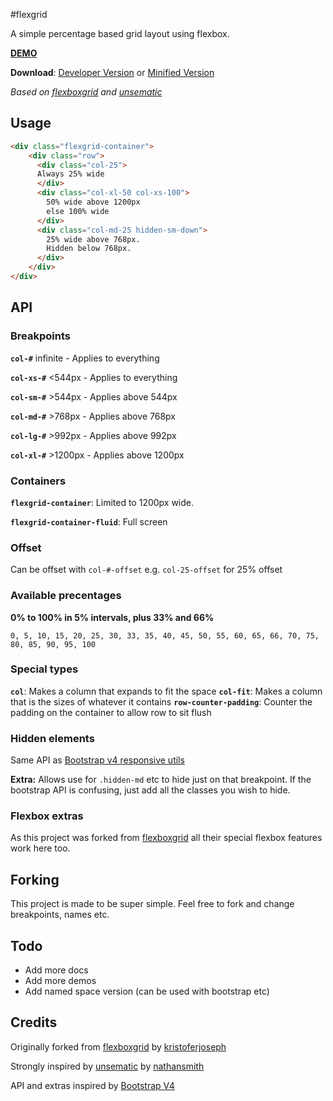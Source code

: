 #flexgrid

A simple percentage based grid layout using flexbox.

[**DEMO**](https://ro-savage.github.io/flexgrid)

**Download**: [Developer Version](https://raw.githubusercontent.com/ro-savage/flexgrid/master/flexgrid.css) or [Minified Version](https://raw.githubusercontent.com/ro-savage/flexgrid/master/flexgrid.min.css)

_Based on [flexboxgrid](http://flexboxgrid.com/) and [unsematic](http://unsemantic.com/)_

## Usage
```html
<div class="flexgrid-container">
    <div class="row">
      <div class="col-25">
      Always 25% wide
      </div>
      <div class="col-xl-50 col-xs-100">
        50% wide above 1200px
        else 100% wide
      </div>
      <div class="col-md-25 hidden-sm-down">
        25% wide above 768px.
        Hidden below 768px.
      </div>
    </div>
</div>
```

## API
### Breakpoints
**`col-#`** infinite - Applies to everything

**`col-xs-#`** <544px - Applies to everything

**`col-sm-#`** >544px - Applies above 544px

**`col-md-#`** >768px - Applies above 768px

**`col-lg-#`** >992px - Applies above 992px

**`col-xl-#`** >1200px - Applies above 1200px

### Containers
**`flexgrid-container`**: Limited to 1200px wide.

**`flexgrid-container-fluid`**: Full screen

### Offset
Can be offset with `col-#-offset` e.g. `col-25-offset` for 25% offset

### Available precentages
**0% to 100% in 5% intervals, plus 33% and 66%**

`0, 5, 10, 15, 20, 25, 30, 33, 35, 40, 45, 50, 55, 60, 65, 66, 70, 75, 80, 85, 90, 95, 100`

### Special types
**`col`**: Makes a column that expands to fit the space
**`col-fit`**: Makes a column that is the sizes of whatever it contains
**`row-counter-padding`**: Counter the padding on the container to allow row to sit flush

### Hidden elements
Same API as [Bootstrap v4 responsive utils](http://v4-alpha.getbootstrap.com/layout/responsive-utilities/)

**Extra:** Allows use for `.hidden-md` etc to hide just on that breakpoint. If the bootstrap API is confusing, just add all the classes you wish to hide.

### Flexbox extras
As this project was forked from [flexboxgrid](http://flexboxgrid.com/) all their special flexbox features work here too.

## Forking
This project is made to be super simple. Feel free to fork and change breakpoints, names etc.

## Todo
* Add more docs
* Add more demos
* Add named space version (can be used with bootstrap etc)

## Credits
Originally forked from [flexboxgrid](http://flexboxgrid.com/) by [kristoferjoseph](https://github.com/kristoferjoseph/flexboxgrid)

Strongly inspired by [unsematic](http://unsemantic.com/) by [nathansmith](https://github.com/nathansmith/unsemantic)

API and extras inspired by [Bootstrap V4](http://v4-alpha.getbootstrap.com/layout/grid/)
